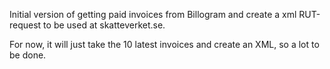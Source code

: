 Initial version of getting paid invoices from Billogram and create a xml RUT-request to be used at skatteverket.se. 

For now, it will just take the 10 latest invoices and create an XML, so a lot to be done.